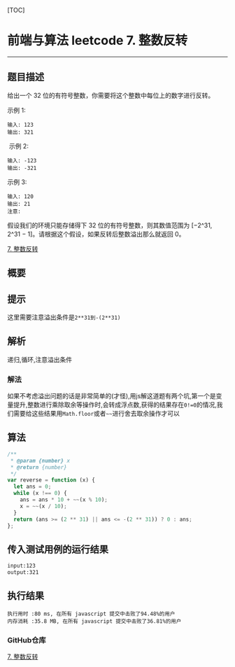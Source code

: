 [TOC]
# 前端与算法 leetcode 7. 整数反转
---

## 题目描述
给出一个 32 位的有符号整数，你需要将这个整数中每位上的数字进行反转。

示例 1:
```
输入: 123
输出: 321
```
 示例 2:
```
输入: -123
输出: -321
```
示例 3:
```
输入: 120
输出: 21
注意:
```
假设我们的环境只能存储得下 32 位的有符号整数，则其数值范围为 [−2^31,  2^31 − 1]。请根据这个假设，如果反转后整数溢出那么就返回 0。

[7. 整数反转](https://leetcode-cn.com/problems/reverse-integer)

## 概要

## 提示
这里需要注意溢出条件是`2**31到-(2**31)`
## 解析
递归,循环,注意溢出条件
### 解法
如果不考虑溢出问题的话是非常简单的(才怪),用js解这道题有两个坑,第一个是变量提升,整数进行乘除取余等操作时,会转成浮点数,获得的结果存在`0!=0`的情况,我们需要给这些结果用`Math.floor`或者`~~`进行舍去取余操作才可以

## 算法

```js
/**
 * @param {number} x
 * @return {number}
 */
var reverse = function (x) {
  let ans = 0;
  while (x !== 0) {
    ans = ans * 10 + ~~(x % 10);
    x = ~~(x / 10);
  }
  return (ans >= (2 ** 31) || ans <= -(2 ** 31)) ? 0 : ans;
};
```

## 传入测试用例的运行结果

```sh
input:123
output:321
```

## 执行结果

```
执行用时 :80 ms, 在所有 javascript 提交中击败了94.48%的用户
内存消耗 :35.8 MB, 在所有 javascript 提交中击败了36.81%的用户
```

### GitHub仓库

[7. 整数反转](https://github.com/moshuying/AlgorithmAndBlog)